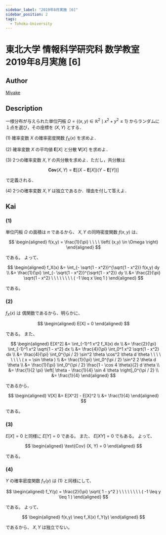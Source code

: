 ```yaml
---
sidebar_label: "2019年8月実施 [6]"
sidebar_position: 2
tags:
  - Tohoku-University
---
```

# 東北大学 情報科学研究科 数学教室 2019年8月実施 \[6\]

## **Author**
[Miyake](https://miyake.github.io/exams/index.html)

## **Description**
一様分布が与えられた単位円板 $\Omega = \{(x,y) \in \mathbb{R}^2 \mid x^2+y^2 \le 1\}$ からランダムに１点を選び，その座標を $(X,Y)$ とする．

(1) 確率変数 $X$ の確率密度関数 $f_X(x)$ を求めよ．

(2) 確率変数 $X$ の平均値 $\boldsymbol{E}[X]$ と分散 $\boldsymbol{V}[X]$ を求めよ．

(3) 2つの確率変数 $X,Y$ の共分散を求めよ．ただし，共分散は

$$
\boldsymbol{Cov}(X, Y) = \boldsymbol{E}[(X - \boldsymbol{E}[X])(Y - \boldsymbol{E}[Y])]
$$

で定義される．

(4) 2つの確率変数 $X,Y$ は独立であるか．理由を付して答えよ．

## **Kai**
### (1)
単位円板 $\Omega$ の面積は $\pi$ であるから、
$X, Y$ の同時密度関数 $f(x,y)$ は、

$$
\begin{aligned}
f(x,y) = \frac{1}{\pi}
\ \ \ \ 
\left( (x,y) \in \Omega \right)
\end{aligned}
$$

である。
よって、

$$
\begin{aligned}
f_X(x)
&= \int_{- \sqrt{1 - x^2}}^{\sqrt{1 - x^2}} f(x,y) dy
\\
&= \frac{1}{\pi} \int_{- \sqrt{1 - x^2}}^{\sqrt{1 - x^2}} dy
\\
&= \frac{2}{\pi} \sqrt{1 - x^2}
\ \ \ \ \ \ \ \ 
( -1 \leq x \leq 1 )
\end{aligned}
$$

である。

### (2)
$f_X(x)$ は 偶関数であるから、明らかに、

$$
\begin{aligned}
E[X] = 0
\end{aligned}
$$

である。
また、

$$
\begin{aligned}
E[X^2]
&=
\int_{-1}^1 x^2 f_X(x) dx
\\
&=
\frac{2}{\pi} \int_{-1}^1 x^2 \sqrt{1 - x^2} dx
\\
&=
\frac{4}{\pi} \int_0^1 x^2 \sqrt{1 - x^2} dx
\\
&=
\frac{4}{\pi} \int_0^{\pi / 2} \sin^2 \theta \cos^2 \theta d \theta
\ \ \ \ \ \ \ \ 
( x = \sin \theta )
\\
&=
\frac{1}{\pi} \int_0^{\pi / 2} \sin^2 2 \theta d \theta
\\
&=
\frac{1}{\pi} \int_0^{\pi / 2} \frac{1 - \cos 4 \theta}{2} d \theta
\\
&=
\frac{1}{2 \pi} \left[ \theta - \frac{1}{4} \sin 4 \theta \right]_0^{\pi / 2}
\\
&=
\frac{1}{4}
\end{aligned}
$$

であるから、

$$
\begin{aligned}
V[X]
&= E[X^2] - E[X]^2
\\
&=
\frac{1}{4}
\end{aligned}
$$

である。

### (3)
$E[X] = 0$ と同様に $E[Y] = 0$ である。
また、 $E[XY] = 0$ でもある。
よって、

$$
\begin{aligned}
\text{Cov} (X, Y) = 0
\end{aligned}
$$

である。

### (4)
$Y$ の確率密度関数 $f_Y(y)$ は (1) と同様にして、

$$
\begin{aligned}
f_Y(y) = \frac{2}{\pi} \sqrt{ 1 - y^2 }
\ \ \ \ \ \ \ \ 
( -1 \leq y \leq 1 )
\end{aligned}
$$

である。
よって、

$$
\begin{aligned}
f(x,y) \neq f_X(x) f_Y(y)
\end{aligned}
$$

であるから、 $X,Y$ は独立でない。
